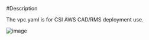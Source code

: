#Description

The vpc.yaml is for CSI AWS CAD/RMS deployment use.

![image](https://github.com/carldi/cloudformation-csi/assets/45005576/51ba4376-863f-40ee-a3a2-31846d81fde7)


